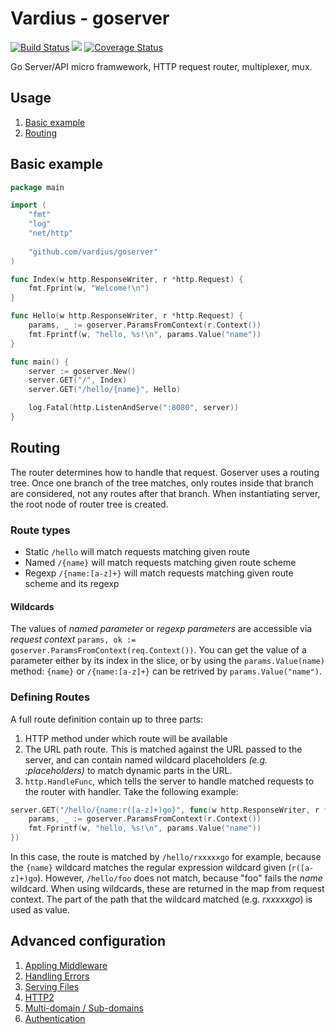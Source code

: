 Vardius - goserver
================
[![Build Status](https://travis-ci.org/vardius/goserver.svg?branch=master)](https://travis-ci.org/vardius/goserver) [![](https://godoc.org/github.com/vardius/goserver?status.svg)](http://godoc.org/github.com/vardius/goserver) [![Coverage Status](https://coveralls.io/repos/github/vardius/goserver/badge.svg?branch=master)](https://coveralls.io/github/vardius/goserver?branch=master)

Go Server/API micro framwework, HTTP request router, multiplexer, mux.

Usage
----------------
1. [Basic example](#basic-example)
2. [Routing](#routing)

## Basic example
```go
package main

import (
    "fmt"
    "log"
    "net/http"
	
    "github.com/vardius/goserver"
)

func Index(w http.ResponseWriter, r *http.Request) {
    fmt.Fprint(w, "Welcome!\n")
}

func Hello(w http.ResponseWriter, r *http.Request) {
	params, _ := goserver.ParamsFromContext(r.Context())
    fmt.Fprintf(w, "hello, %s!\n", params.Value("name"))
}

func main() {
    server := goserver.New()
    server.GET("/", Index)
    server.GET("/hello/{name}", Hello)

    log.Fatal(http.ListenAndServe(":8080", server))
}
```
## Routing
The router determines how to handle that request. Goserver uses a routing tree. Once one branch of the tree matches, only routes inside that branch are considered, not any routes after that branch. When instantiating server, the root node of router tree is created.
### Route types
- Static `/hello`
will match requests matching given route
- Named `/{name}`
will match requests matching given route scheme
- Regexp `/{name:[a-z]+}`
will match requests matching given route scheme and its regexp
#### Wildcards
The values of *named parameter* or *regexp parameters* are accessible via *request context* `params, ok := goserver.ParamsFromContext(req.Context())`. You can get the value of a parameter either by its index in the slice, or by using the `params.Value(name)` method: `{name}` or `/{name:[a-z]+}` can be retrived by `params.Value("name")`.
### Defining Routes
A full route definition contain up to three parts:
1. HTTP method under which route will be available
2. The URL path route. This is matched against the URL passed to the server, and can contain named wildcard placeholders *(e.g. :placeholders)* to match dynamic parts in the URL.
3. `http.HandleFunc`, which tells the server to handle matched requests to the router with handler.
Take the following example:
```go
server.GET("/hello/{name:r([a-z]+)go}", func(w http.ResponseWriter, r *http.Request) {
    params, _ := goserver.ParamsFromContext(r.Context())
    fmt.Fprintf(w, "hello, %s!\n", params.Value("name"))
})
```
In this case, the route is matched by `/hello/rxxxxxgo` for example, because the `{name}` wildcard matches the regular expression wildcard given (`r([a-z]+)go`). However, `/hello/foo` does not match, because "foo" fails the *name* wildcard. When using wildcards, these are returned in the map from request context. The part of the path that the wildcard matched (e.g. *rxxxxxgo*) is used as value.

Advanced configuration
----------------
1. [Appling Middleware](middleware.md)
2. [Handling Errors](errors.md)
3. [Serving Files](files.md)
3. [HTTP2](http2.md)
4. [Multi-domain / Sub-domains](multi-domain.md)
4. [Authentication](auth.md)
